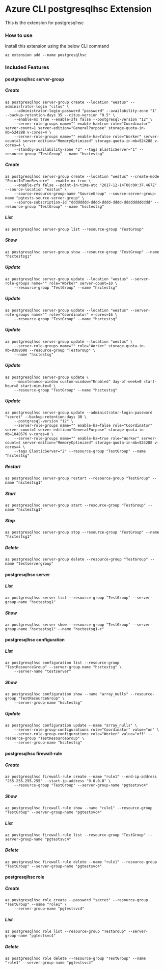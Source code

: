 # Azure CLI postgresqlhsc Extension #
This is the extension for postgresqlhsc

### How to use ###
Install this extension using the below CLI command
```
az extension add --name postgresqlhsc
```

### Included Features ###
#### postgresqlhsc server-group ####
##### Create #####
```
az postgresqlhsc server-group create --location "westus" --administrator-login "citus" \
    --administrator-login-password "password" --availability-zone "1" --backup-retention-days 35 --citus-version "9.5" \
    --enable-mx true --enable-zfs false --postgresql-version "12" \
    --server-role-groups name="" enable-ha=true role="Coordinator" server-count=1 server-edition="GeneralPurpose" storage-quota-in-mb=524288 v-cores=4 \
    --server-role-groups name="" enable-ha=false role="Worker" server-count=3 server-edition="MemoryOptimized" storage-quota-in-mb=524288 v-cores=4 \
    --standby-availability-zone "2" --tags ElasticServer="1" --resource-group "TestGroup" --name "hsctestsg" 
```
##### Create #####
```
az postgresqlhsc server-group create --location "westus" --create-mode "PointInTimeRestore" --enable-mx true \
    --enable-zfs false --point-in-time-utc "2017-12-14T00:00:37.467Z" --source-location "eastus" \
    --source-resource-group-name "SourceGroup" --source-server-group-name "pgtests-source-server-group" \
    --source-subscription-id "dddddddd-dddd-dddd-dddd-dddddddddddd" --resource-group "TestGroup" --name "hsctestsg" 
```
##### List #####
```
az postgresqlhsc server-group list --resource-group "TestGroup"
```
##### Show #####
```
az postgresqlhsc server-group show --resource-group "TestGroup" --name "hsctestsg1"
```
##### Update #####
```
az postgresqlhsc server-group update --location "westus" --server-role-groups name="" role="Worker" server-count=10 \
    --resource-group "TestGroup" --name "hsctestsg" 
```
##### Update #####
```
az postgresqlhsc server-group update --location "westus" --server-role-groups name="" role="Coordinator" v-cores=16 \
    --resource-group "TestGroup" --name "hsctestsg" 
```
##### Update #####
```
az postgresqlhsc server-group update --location "westus" \
    --server-role-groups name="" role="Worker" storage-quota-in-mb=8388608 --resource-group "TestGroup" \
    --name "hsctestsg" 
```
##### Update #####
```
az postgresqlhsc server-group update \
    --maintenance-window custom-window="Enabled" day-of-week=0 start-hour=8 start-minute=0 \
    --resource-group "TestGroup" --name "hsctestsg" 
```
##### Update #####
```
az postgresqlhsc server-group update --administrator-login-password "secret" --backup-retention-days 30 \
    --postgresql-version "12" \
    --server-role-groups name="" enable-ha=false role="Coordinator" server-count=1 server-edition="GeneralPurpose" storage-quota-in-mb=1048576 v-cores=8 \
    --server-role-groups name="" enable-ha=true role="Worker" server-count=4 server-edition="MemoryOptimized" storage-quota-in-mb=524288 v-cores=4 \
    --tags ElasticServer="2" --resource-group "TestGroup" --name "hsctestsg" 
```
##### Restart #####
```
az postgresqlhsc server-group restart --resource-group "TestGroup" --name "hsctestsg1"
```
##### Start #####
```
az postgresqlhsc server-group start --resource-group "TestGroup" --name "hsctestsg1"
```
##### Stop #####
```
az postgresqlhsc server-group stop --resource-group "TestGroup" --name "hsctestsg1"
```
##### Delete #####
```
az postgresqlhsc server-group delete --resource-group "TestGroup" --name "testservergroup"
```
#### postgresqlhsc server ####
##### List #####
```
az postgresqlhsc server list --resource-group "TestGroup" --server-group-name "hsctestsg1"
```
##### Show #####
```
az postgresqlhsc server show --resource-group "TestGroup" --server-group-name "hsctestsg1" --name "hsctestsg1-c"
```
#### postgresqlhsc configuration ####
##### List #####
```
az postgresqlhsc configuration list --resource-group "TestResourceGroup" --server-group-name "hsctestsg" \
    --server-name "testserver" 
```
##### Show #####
```
az postgresqlhsc configuration show --name "array_nulls" --resource-group "TestResourceGroup" \
    --server-group-name "hsctestsg" 
```
##### Update #####
```
az postgresqlhsc configuration update --name "array_nulls" \
    --server-role-group-configurations role="Coordinator" value="on" \
    --server-role-group-configurations role="Worker" value="off" --resource-group "TestResourceGroup" \
    --server-group-name "hsctestsg" 
```
#### postgresqlhsc firewall-rule ####
##### Create #####
```
az postgresqlhsc firewall-rule create --name "rule1" --end-ip-address "255.255.255.255" --start-ip-address "0.0.0.0" \
    --resource-group "TestGroup" --server-group-name "pgtestsvc4" 
```
##### Show #####
```
az postgresqlhsc firewall-rule show --name "rule1" --resource-group "TestGroup" --server-group-name "pgtestsvc4"
```
##### List #####
```
az postgresqlhsc firewall-rule list --resource-group "TestGroup" --server-group-name "pgtestsvc4"
```
##### Delete #####
```
az postgresqlhsc firewall-rule delete --name "rule1" --resource-group "TestGroup" --server-group-name "pgtestsvc4"
```
#### postgresqlhsc role ####
##### Create #####
```
az postgresqlhsc role create --password "secret" --resource-group "TestGroup" --name "role1" \
    --server-group-name "pgtestsvc4" 
```
##### List #####
```
az postgresqlhsc role list --resource-group "TestGroup" --server-group-name "pgtestsvc4"
```
##### Delete #####
```
az postgresqlhsc role delete --resource-group "TestGroup" --name "role1" --server-group-name "pgtestsvc4"
```